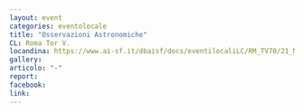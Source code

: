```yaml
---
layout: event
categories: eventolocale
title: "Osservazioni Astronomiche"
CL: Roma Tor V.
locandina: https://www.ai-sf.it/dbaisf/docs/eventilocaliLC/RM_TV70/21_Maggio_2018.jpg
gallery:
articolo: "-"
report:
facebook: 
link: 
---
```


